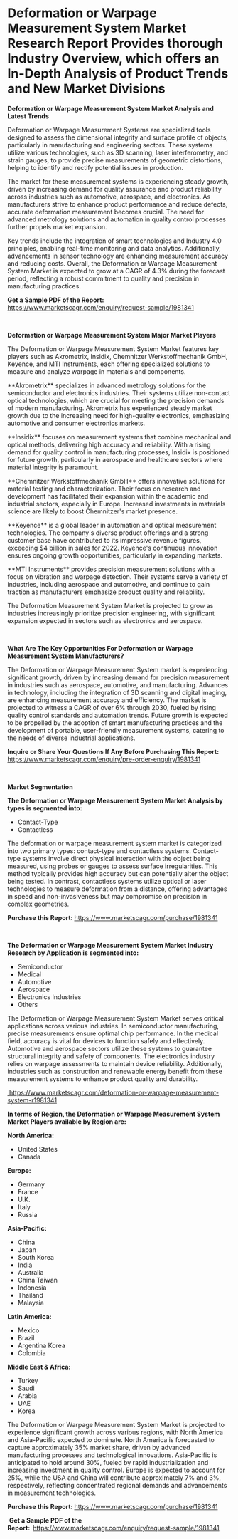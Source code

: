 <p><h1>Deformation or Warpage Measurement System Market Research Report Provides thorough Industry Overview, which offers an In-Depth Analysis of Product Trends and New Market Divisions</h1></p><p><strong>Deformation or Warpage Measurement System Market Analysis and Latest Trends</strong></p>
<p><p>Deformation or Warpage Measurement Systems are specialized tools designed to assess the dimensional integrity and surface profile of objects, particularly in manufacturing and engineering sectors. These systems utilize various technologies, such as 3D scanning, laser interferometry, and strain gauges, to provide precise measurements of geometric distortions, helping to identify and rectify potential issues in production.</p><p>The market for these measurement systems is experiencing steady growth, driven by increasing demand for quality assurance and product reliability across industries such as automotive, aerospace, and electronics. As manufacturers strive to enhance product performance and reduce defects, accurate deformation measurement becomes crucial. The need for advanced metrology solutions and automation in quality control processes further propels market expansion.</p><p>Key trends include the integration of smart technologies and Industry 4.0 principles, enabling real-time monitoring and data analytics. Additionally, advancements in sensor technology are enhancing measurement accuracy and reducing costs. Overall, the Deformation or Warpage Measurement System Market is expected to grow at a CAGR of 4.3% during the forecast period, reflecting a robust commitment to quality and precision in manufacturing practices.</p></p>
<p><strong>Get a Sample PDF of the Report:&nbsp;</strong> <a href="https://www.marketscagr.com/enquiry/request-sample/1981341?utm_campaign=2939&utm_medium=2&utm_source=Github&utm_content=ia&utm_term=12042025&utm_id=deformation-or-warpage-measurement-system">https://www.marketscagr.com/enquiry/request-sample/1981341</a></p>
<p>&nbsp;</p>
<p><strong>Deformation or Warpage Measurement System Major Market Players</strong></p>
<p><p>The Deformation or Warpage Measurement System Market features key players such as Akrometrix, Insidix, Chemnitzer Werkstoffmechanik GmbH, Keyence, and MTI Instruments, each offering specialized solutions to measure and analyze warpage in materials and components.</p><p>**Akrometrix** specializes in advanced metrology solutions for the semiconductor and electronics industries. Their systems utilize non-contact optical technologies, which are crucial for meeting the precision demands of modern manufacturing. Akrometrix has experienced steady market growth due to the increasing need for high-quality electronics, emphasizing automotive and consumer electronics markets.</p><p>**Insidix** focuses on measurement systems that combine mechanical and optical methods, delivering high accuracy and reliability. With a rising demand for quality control in manufacturing processes, Insidix is positioned for future growth, particularly in aerospace and healthcare sectors where material integrity is paramount.</p><p>**Chemnitzer Werkstoffmechanik GmbH** offers innovative solutions for material testing and characterization. Their focus on research and development has facilitated their expansion within the academic and industrial sectors, especially in Europe. Increased investments in materials science are likely to boost Chemnitzer's market presence.</p><p>**Keyence** is a global leader in automation and optical measurement technologies. The company's diverse product offerings and a strong customer base have contributed to its impressive revenue figures, exceeding $4 billion in sales for 2022. Keyence's continuous innovation ensures ongoing growth opportunities, particularly in expanding markets.</p><p>**MTI Instruments** provides precision measurement solutions with a focus on vibration and warpage detection. Their systems serve a variety of industries, including aerospace and automotive, and continue to gain traction as manufacturers emphasize product quality and reliability.</p><p>The Deformation Measurement System Market is projected to grow as industries increasingly prioritize precision engineering, with significant expansion expected in sectors such as electronics and aerospace.</p></p>
<p>&nbsp;</p>
<p><strong>What Are The Key Opportunities For Deformation or Warpage Measurement System Manufacturers?</strong></p>
<p><p>The Deformation or Warpage Measurement System market is experiencing significant growth, driven by increasing demand for precision measurement in industries such as aerospace, automotive, and manufacturing. Advances in technology, including the integration of 3D scanning and digital imaging, are enhancing measurement accuracy and efficiency. The market is projected to witness a CAGR of over 6% through 2030, fueled by rising quality control standards and automation trends. Future growth is expected to be propelled by the adoption of smart manufacturing practices and the development of portable, user-friendly measurement systems, catering to the needs of diverse industrial applications.</p></p>
<p><strong>Inquire or Share Your Questions If Any Before Purchasing This Report:</strong> <a href="https://www.marketscagr.com/enquiry/pre-order-enquiry/1981341?utm_campaign=2939&utm_medium=2&utm_source=Github&utm_content=ia&utm_term=12042025&utm_id=deformation-or-warpage-measurement-system">https://www.marketscagr.com/enquiry/pre-order-enquiry/1981341</a></p>
<p>&nbsp;</p>
<p><strong>Market Segmentation</strong></p>
<p><strong>The Deformation or Warpage Measurement System Market Analysis by types is segmented into:</strong></p>
<p><ul><li>Contact-Type</li><li>Contactless</li></ul></p>
<p><p>The deformation or warpage measurement system market is categorized into two primary types: contact-type and contactless systems. Contact-type systems involve direct physical interaction with the object being measured, using probes or gauges to assess surface irregularities. This method typically provides high accuracy but can potentially alter the object being tested. In contrast, contactless systems utilize optical or laser technologies to measure deformation from a distance, offering advantages in speed and non-invasiveness but may compromise on precision in complex geometries.</p></p>
<p><strong>Purchase this Report:&nbsp;</strong><a href="https://www.marketscagr.com/purchase/1981341?utm_campaign=2939&utm_medium=2&utm_source=Github&utm_content=ia&utm_term=12042025&utm_id=deformation-or-warpage-measurement-system">https://www.marketscagr.com/purchase/1981341</a></p>
<p>&nbsp;</p>
<p><strong>The Deformation or Warpage Measurement System Market Industry Research by Application is segmented into:</strong></p>
<p><ul><li>Semiconductor</li><li>Medical</li><li>Automotive</li><li>Aerospace</li><li>Electronics Industries</li><li>Others</li></ul></p>
<p><p>The Deformation or Warpage Measurement System Market serves critical applications across various industries. In semiconductor manufacturing, precise measurements ensure optimal chip performance. In the medical field, accuracy is vital for devices to function safely and effectively. Automotive and aerospace sectors utilize these systems to guarantee structural integrity and safety of components. The electronics industry relies on warpage assessments to maintain device reliability. Additionally, industries such as construction and renewable energy benefit from these measurement systems to enhance product quality and durability.</p></p>
<p><a href="https://www.marketscagr.com/deformation-or-warpage-measurement-system-r1981341?utm_campaign=2939&utm_medium=2&utm_source=Github&utm_content=ia&utm_term=12042025&utm_id=deformation-or-warpage-measurement-system">&nbsp;https://www.marketscagr.com/deformation-or-warpage-measurement-system-r1981341</a></p>
<p><strong>In terms of Region, the Deformation or Warpage Measurement System Market Players available by Region are:</strong></p>
<p>
    <p> <strong> North America: </strong>
        <ul>
            <li>United States</li>
            <li>Canada</li>
        </ul>
        </p> 
    <p> <strong> Europe: </strong>
        <ul>
            <li>Germany</li>
            <li>France</li>
            <li>U.K.</li>
            <li>Italy</li>
            <li>Russia</li>
        </ul>
        </p> 
    <p> <strong> Asia-Pacific: </strong>
        <ul>
            <li>China</li>
            <li>Japan</li>
            <li>South Korea</li>
            <li>India</li>
            <li>Australia</li>
            <li>China Taiwan</li>
            <li>Indonesia</li>
            <li>Thailand</li>
            <li>Malaysia</li>
        </ul>
        </p> 
    <p> <strong> Latin America: </strong>
        <ul>
            <li>Mexico</li>
            <li>Brazil</li>
            <li>Argentina Korea</li>
            <li>Colombia</li>
        </ul>
        </p> 
    <p> <strong> Middle East & Africa: </strong>
        <ul>
            <li>Turkey</li>
            <li>Saudi</li>
            <li>Arabia</li>
            <li>UAE</li>
            <li>Korea</li>
        </ul>
    </p>
    </p>
<p><p>The Deformation or Warpage Measurement System Market is projected to experience significant growth across various regions, with North America and Asia-Pacific expected to dominate. North America is forecasted to capture approximately 35% market share, driven by advanced manufacturing processes and technological innovations. Asia-Pacific is anticipated to hold around 30%, fueled by rapid industrialization and increasing investment in quality control. Europe is expected to account for 25%, while the USA and China will contribute approximately 7% and 3%, respectively, reflecting concentrated regional demands and advancements in measurement technologies.</p></p>
<p><strong>Purchase this Report: </strong><a href="https://www.marketscagr.com/purchase/1981341?utm_campaign=2939&utm_medium=2&utm_source=Github&utm_content=ia&utm_term=12042025&utm_id=deformation-or-warpage-measurement-system">https://www.marketscagr.com/purchase/1981341</a></p>
<p>&nbsp;<strong>Get a Sample PDF of the Report:&nbsp;&nbsp;</strong><a href="https://www.marketscagr.com/enquiry/request-sample/1981341?utm_campaign=2939&utm_medium=2&utm_source=Github&utm_content=ia&utm_term=12042025&utm_id=deformation-or-warpage-measurement-system">https://www.marketscagr.com/enquiry/request-sample/1981341</a></p>
<p><strong></strong></p>
<p><p></p><p></p><p></p></p>